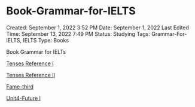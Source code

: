 # Book-Grammar-for-IELTS

Created: September 1, 2022 3:52 PM
Date: September 1, 2022
Last Edited Time: September 13, 2022 7:49 PM
Status: Studying
Tags: Grammar-For-IELTS, IELTS
Type: Books

Book Grammar for IELTs

 

[Tenses Reference I](Book-Grammar-for-IELTS%2091b9c5e86c31459bb8f0ca4d831559a7/Tenses%20Reference%20I%20488ad3f2f4714cd7b170575eb1603bae.md)

[Tenses Reference II](Book-Grammar-for-IELTS%2091b9c5e86c31459bb8f0ca4d831559a7/Tenses%20Reference%20II%20a00f8acfefcb48da909d7c51bbaac812.md)

[Fame-third](Book-Grammar-for-IELTS%2091b9c5e86c31459bb8f0ca4d831559a7/Fame-third%20aadd2151fc9943a98587b789ec35a368.md)

[Unit4-Future I](Book-Grammar-for-IELTS%2091b9c5e86c31459bb8f0ca4d831559a7/Unit4-Future%20I%201052cca0224c4d8e8a33cbdeea203115.md)